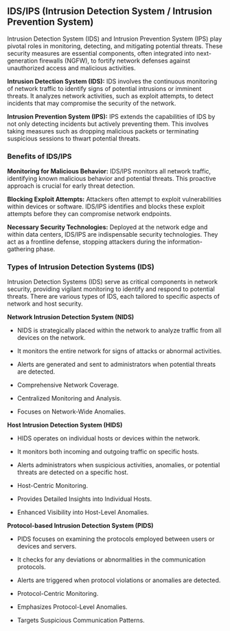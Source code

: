 ## IDS/IPS (Intrusion Detection System / Intrusion Prevention System)

Intrusion Detection System (IDS) and Intrusion Prevention System (IPS) play pivotal roles in monitoring, detecting, and mitigating potential threats. These security measures are essential components, often integrated into next-generation firewalls (NGFW), to fortify network defenses against unauthorized access and malicious activities.

**Intrusion Detection System (IDS):** IDS involves the continuous monitoring of network traffic to identify signs of potential intrusions or imminent threats. It analyzes network activities, such as exploit attempts, to detect incidents that may compromise the security of the network.

**Intrusion Prevention System (IPS):** IPS extends the capabilities of IDS by not only detecting incidents but actively preventing them. This involves taking measures such as dropping malicious packets or terminating suspicious sessions to thwart potential threats.


### Benefits of IDS/IPS

**Monitoring for Malicious Behavior:** IDS/IPS monitors all network traffic, identifying known malicious behavior and potential threats. This proactive approach is crucial for early threat detection.

**Blocking Exploit Attempts:** Attackers often attempt to exploit vulnerabilities within devices or software. IDS/IPS identifies and blocks these exploit attempts before they can compromise network endpoints.

**Necessary Security Technologies:** Deployed at the network edge and within data centers, IDS/IPS are indispensable security technologies. They act as a frontline defense, stopping attackers during the information-gathering phase.



### Types of Intrusion Detection Systems (IDS)

Intrusion Detection Systems (IDS) serve as critical components in network security, providing vigilant monitoring to identify and respond to potential threats. There are various types of IDS, each tailored to specific aspects of network and host security.

**Network Intrusion Detection System (NIDS)**

- NIDS is strategically placed within the network to analyze traffic from all devices on the network.
- It monitors the entire network for signs of attacks or abnormal activities.
- Alerts are generated and sent to administrators when potential threats are detected.

- Comprehensive Network Coverage.
- Centralized Monitoring and Analysis.
- Focuses on Network-Wide Anomalies.

**Host Intrusion Detection System (HIDS)**

- HIDS operates on individual hosts or devices within the network.
- It monitors both incoming and outgoing traffic on specific hosts.
- Alerts administrators when suspicious activities, anomalies, or potential threats are detected on a specific host.

- Host-Centric Monitoring.
- Provides Detailed Insights into Individual Hosts.
- Enhanced Visibility into Host-Level Anomalies.

**Protocol-based Intrusion Detection System (PIDS)**

- PIDS focuses on examining the protocols employed between users or devices and servers.
- It checks for any deviations or abnormalities in the communication protocols.
- Alerts are triggered when protocol violations or anomalies are detected.

- Protocol-Centric Monitoring.
- Emphasizes Protocol-Level Anomalies.
- Targets Suspicious Communication Patterns.
